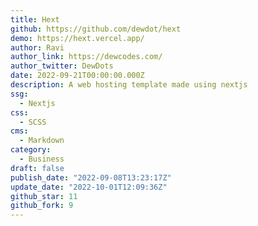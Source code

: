 ```yaml
---
title: Hext
github: https://github.com/dewdot/hext
demo: https://hext.vercel.app/
author: Ravi
author_link: https://dewcodes.com/
author_twitter: DewDots
date: 2022-09-21T00:00:00.000Z
description: A web hosting template made using nextjs
ssg:
  - Nextjs
css:
  - SCSS
cms:
  - Markdown
category:
  - Business
draft: false
publish_date: "2022-09-08T13:23:17Z"
update_date: "2022-10-01T12:09:36Z"
github_star: 11
github_fork: 9
---
```

